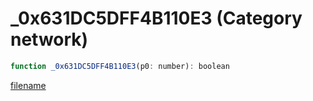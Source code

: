 # _0x631DC5DFF4B110E3 (Category network)

```js
function _0x631DC5DFF4B110E3(p0: number): boolean
```

[filename](_0x631DC5DFF4B110E3_m.md ':include')